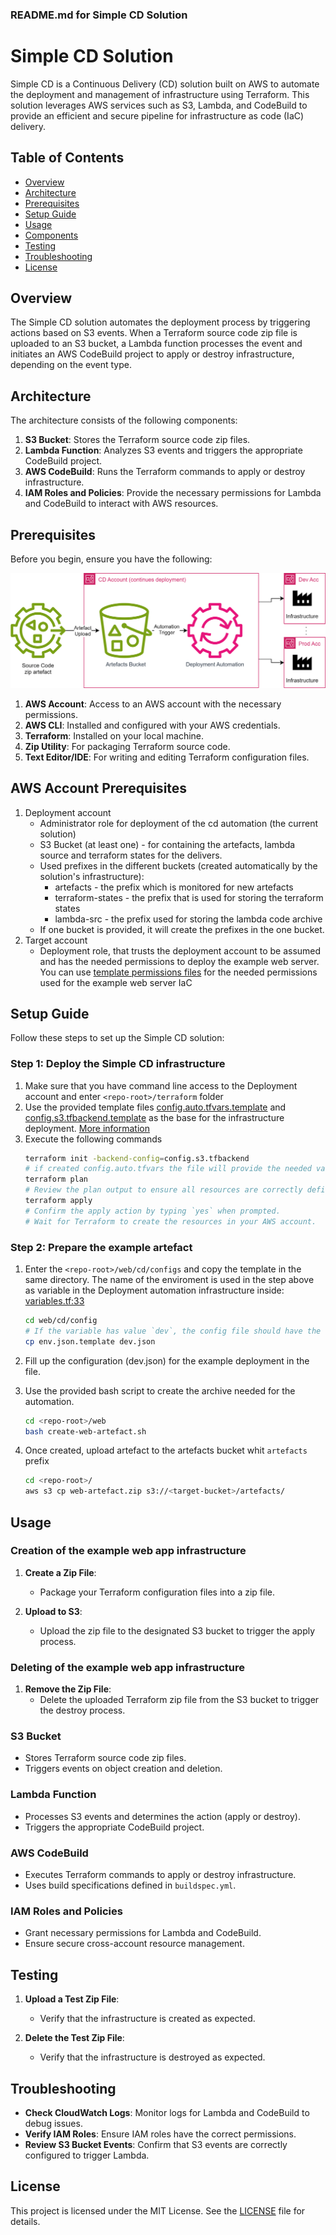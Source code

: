 ### README.md for Simple CD Solution

# Simple CD Solution

Simple CD is a Continuous Delivery (CD) solution built on AWS to automate the deployment and management of
infrastructure using Terraform. This solution leverages AWS services such as S3, Lambda, and CodeBuild to provide an
efficient and secure pipeline for infrastructure as code (IaC) delivery.

## Table of Contents

- [Overview](#overview)
- [Architecture](#architecture)
- [Prerequisites](#prerequisites)
- [Setup Guide](#setup-guide)
- [Usage](#usage)
- [Components](#components)
- [Testing](#testing)
- [Troubleshooting](#troubleshooting)
- [License](#license)

## Overview

The Simple CD solution automates the deployment process by triggering actions based on S3 events. When a Terraform
source code zip file is uploaded to an S3 bucket, a Lambda function processes the event and initiates an AWS CodeBuild
project to apply or destroy infrastructure, depending on the event type.

## Architecture

The architecture consists of the following components:

1. **S3 Bucket**: Stores the Terraform source code zip files.
2. **Lambda Function**: Analyzes S3 events and triggers the appropriate CodeBuild project.
3. **AWS CodeBuild**: Runs the Terraform commands to apply or destroy infrastructure.
4. **IAM Roles and Policies**: Provide the necessary permissions for Lambda and CodeBuild to interact with AWS
   resources.

## Prerequisites

Before you begin, ensure you have the following:

![img](_img/simple-cd-hld.svg)

1. **AWS Account**: Access to an AWS account with the necessary permissions.
2. **AWS CLI**: Installed and configured with your AWS credentials.
3. **Terraform**: Installed on your local machine.
4. **Zip Utility**: For packaging Terraform source code.
5. **Text Editor/IDE**: For writing and editing Terraform configuration files.

## AWS Account Prerequisites 

1. Deployment account
   * Administrator role for deployment of the cd automation (the current solution)
   * S3 Bucket (at least one) - for containing the artefacts, lambda source and terraform states for the delivers.
   * Used prefixes in the different buckets (created automatically by the solution's infrastructure):
     * artefacts - the prefix which is monitored for new artefacts
     * terraform-states - the prefix that is used for storing the terraform states
     * lambda-src - the prefix used for storing the lambda code archive
   * If one bucket is provided, it will create the prefixes in the one bucket.
2. Target account
   * Deployment role, that trusts the deployment account to be assumed and has the needed permissions to deploy the example web server.
     You can use [template permissions files](web/cd/deployment-role/) for the needed permissions used for the example
     web server IaC

## Setup Guide

Follow these steps to set up the Simple CD solution:

### Step 1: Deploy the Simple CD infrastructure

1. Make sure that you have command line access to the Deployment account and enter `<repo-root>/terraform` folder
2. Use the provided template files [config.auto.tfvars.template](terraform%2Fconfig.auto.tfvars.template) and [config.s3.tfbackend.template](terraform%2Fconfig.s3.tfbackend.template)
   as the base for the infrastructure deployment. [More information](https://developer.hashicorp.com/terraform/language/settings/backends/configuration)
3. Execute the following commands
    ```bash
    terraform init -backend-config=config.s3.tfbackend
   # if created config.auto.tfvars the file will provide the needed variables for the deployment
    terraform plan
    # Review the plan output to ensure all resources are correctly defined.
    terraform apply
    # Confirm the apply action by typing `yes` when prompted.
    # Wait for Terraform to create the resources in your AWS account.
    ```
### Step 2: Prepare the example artefact

1. Enter the `<repo-root>/web/cd/configs` and copy the template in the same directory. The name of the enviroment is used
in the step above as variable in the Deployment automation infrastructure inside: [variables.tf:33](terraform/variables.tf)
   ```bash
   cd web/cd/config
   # If the variable has value `dev`, the config file should have the name `dev.json`
   cp env.json.template dev.json
   ```
   
2. Fill up the configuration (dev.json) for the example deployment in the file. 
3. Use the provided bash script to create the archive needed for the automation.
   ```bash
   cd <repo-root>/web
   bash create-web-artefact.sh
   ```
4. Once created, upload artefact to the artefacts bucket whit `artefacts` prefix
   ```bash
   cd <repo-root>/
   aws s3 cp web-artefact.zip s3://<target-bucket>/artefacts/
   ```

## Usage

### Creation of the example web app infrastructure

1. **Create a Zip File**:
    - Package your Terraform configuration files into a zip file.

2. **Upload to S3**:
    - Upload the zip file to the designated S3 bucket to trigger the apply process.

### Deleting of the example web app infrastructure

1. **Remove the Zip File**:
    - Delete the uploaded Terraform zip file from the S3 bucket to trigger the destroy process.

### S3 Bucket

- Stores Terraform source code zip files.
- Triggers events on object creation and deletion.

### Lambda Function

- Processes S3 events and determines the action (apply or destroy).
- Triggers the appropriate CodeBuild project.

### AWS CodeBuild

- Executes Terraform commands to apply or destroy infrastructure.
- Uses build specifications defined in `buildspec.yml`.

### IAM Roles and Policies

- Grant necessary permissions for Lambda and CodeBuild.
- Ensure secure cross-account resource management.

## Testing

1. **Upload a Test Zip File**:
    - Verify that the infrastructure is created as expected.

2. **Delete the Test Zip File**:
    - Verify that the infrastructure is destroyed as expected.

## Troubleshooting

- **Check CloudWatch Logs**: Monitor logs for Lambda and CodeBuild to debug issues.
- **Verify IAM Roles**: Ensure IAM roles have the correct permissions.
- **Review S3 Bucket Events**: Confirm that S3 events are correctly configured to trigger Lambda.

## License

This project is licensed under the MIT License. See the [LICENSE](LICENSE.md) file for details.

